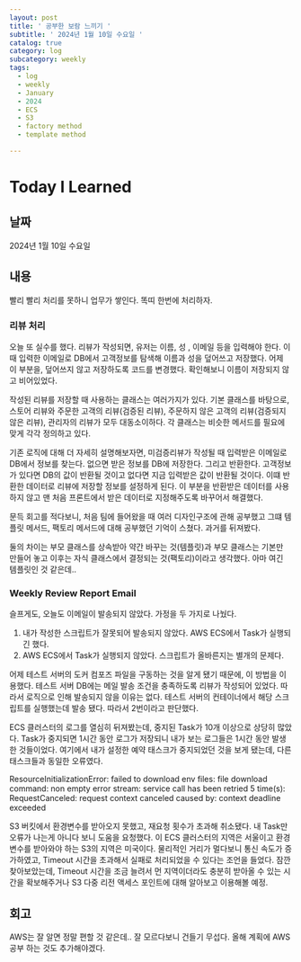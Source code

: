 ```yaml
---
layout: post
title: ' 공부한 보람 느끼기 '
subtitle: ' 2024년 1월 10일 수요일 '
catalog: true
category: log
subcategory: weekly
tags:
  - log
  - weekly
  - January
  - 2024
  - ECS
  - S3
  - factory method
  - template method

---
```


# Today I Learned

## 날짜

2024년 1월 10일 수요일

## 내용

빨리 빨리 처리를 못하니 업무가 쌓인다. 똑띠 한번에 처리하자.

### 리뷰 처리

 오늘 또 실수를 했다. 리뷰가 작성되면, 유저는 이름, 성 , 이메일 등을 입력해야 한다. 이때 입력한 이메일로 DB에서 고객정보를 탐색해 이름과 성을 덮어쓰고 저장했다. 어제 이 부분을, 덮어쓰지 않고 저장하도록 코드를 변경했다. 확인해보니 이름이 저장되지 않고 비어있었다.

 작성된 리뷰를 저장할 때 사용하는 클래스는 여러가지가 있다. 기본 클래스를 바탕으로, 스토어 리뷰와 주문한 고객의 리뷰(검증된 리뷰), 주문하지 않은 고객의 리뷰(검증되지 않은 리뷰), 관리자의 리뷰가 모두 대동소이하다.  각 클래스는 비슷한 메서드를 필요에 맞게 각각 정의하고 있다. 

 기존 로직에 대해 더 자세히 설명해보자면, 미검증리뷰가 작성될 때 입력받은 이메일로 DB에서 정보를 찾는다. 없으면 받은 정보를 DB에 저장한다. 그리고 반환한다. 고객정보가 있다면 DB의 값이 반환될 것이고 없다면 지금 입력받은 값이 반환될 것이다. 이떄 반환한 데이터로 리뷰에 저장할 정보를 설정하게 된다. 이 부분을 반환받은 데이터를 사용하지 않고 맨 처음 프론트에서 받은 데이터로 지정해주도록 바꾸어서 해결했다.

 문득 회고를 적다보니, 처음 팀에 들어왔을 때 여러 디자인구조에 관해 공부했고 그떄 템플릿 메서드, 팩토리 메서드에 대해 공부했던 기억이 스쳤다. 과거를 뒤져봤다.

 둘의 차이는 부모 클래스를 상속받아 약간 바꾸는 것(템플릿)과 부모 클래스는 기본만 만들어 놓고 이후는 자식 클래스에서 결정되는 것(팩토리)이라고 생각했다. 아마 여긴 템플릿인 것 같은데..

### Weekly Review Report Email

 슬프게도, 오늘도 이메일이 발송되지 않았다. 가정을 두 가지로 나눴다.

1. 내가 작성한 스크립트가 잘못되어 발송되지 않았다. AWS ECS에서 Task가 실행되긴 했다.
2. AWS ECS에서 Task가 실행되지 않았다. 스크립트가 올바른지는 별개의 문제다.

어제 테스트 서버의 도커 컴포즈 파일을 구동하는 것을 알게 됐기 때문에, 이 방법을 이용했다. 테스트 서버 DB에는 메일 발송 조건을 충족하도록 리뷰가 작성되어 있었다. 따라서 로직으로 인해 발송되지 않을 이유는 없다. 테스트 서버의 컨테이너에서 해당 스크립트를 실행했는데 발송 됐다. 따라서 2번이라고 판단했다. 

 ECS 클러스터의 로그를 열심히 뒤져봤는데, 중지된 Task가 10개 이상으로 상당히 많았다. Task가 중지되면 1시간 동안 로그가 저장되니 내가 보는 로그들은 1시간 동안 발생한 것들이었다. 여기에서 내가 설정한 예약 태스크가 중지되었던 것을 보게 됐는데, 다른 태스크들과 동일한 오류였다.

ResourceInitializationError: failed to download env files: file download command: non empty error stream: service call has been retried 5 time(s): RequestCanceled: request context canceled caused by: context deadline exceeded

 S3 버킷에서 환경변수를 받아오지 못했고, 재요청 횟수가 초과해 취소됐다. 내 Task만 오류가 나는게 아니다 보니 도움을 요청했다. 이 ECS 클러스터의 지역은 서울이고 환경변수를 받아와야 하는 S3의 지역은 미국이다. 물리적인 거리가 멀다보니 통신 속도가 증가하였고, Timeout 시간을 초과해서 실패로 처리되었을 수 있다는 조언을 들었다. 잠깐 찾아보았는데, Timeout 시간을 조금 늘려서 먼 지역이더라도 충분히 받아올 수 있는 시간을 확보해주거나 S3 다중 리전 액세스 포인트에 대해 알아보고 이용해볼 예정.

 

## 회고

AWS는 잘 알면 정말 편할 것 같은데.. 잘 모르다보니 건들기 무섭다. 올해 계획에 AWS 공부 하는 것도 추가해야겠다.
